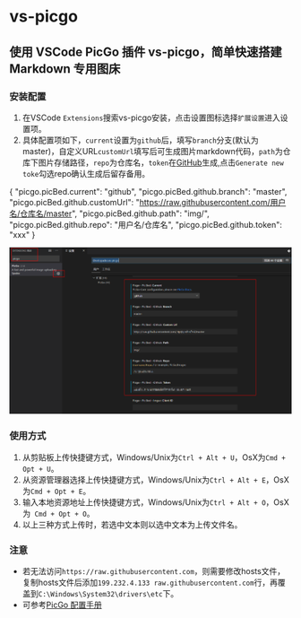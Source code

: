 # vs-picgo

## 使用 VSCode PicGo 插件 vs-picgo，简单快速搭建 Markdown 专用图床

### 安装配置

1.  在VSCode `Extensions`搜索vs-picgo安装，点击设置图标选择`扩展设置`进入设置项。
2.  具体配置项如下，`current`设置为`github`后，填写`branch`分支(默认为master)，自定义URL`customUrl`填写后可生成图片markdown代码，`path`为仓库下图片存储路径，`repo`为仓库名，`token`在[GitHub](https://github.com/settings/tokens)生成,点击`Generate new toke`勾选repo确认生成后留存备用。

 {
   "picgo.picBed.current": "github",
   "picgo.picBed.github.branch": "master",
   "picgo.picBed.github.customUrl": "https://raw.githubusercontent.com/用户名/仓库名/master",
   "picgo.picBed.github.path": "img/",
   "picgo.picBed.github.repo": "用户名/仓库名",
   "picgo.picBed.github.token": "xxx"
}

[![vs-picgo配置示例图](https://raw.githubusercontent.com/dwqyun/PicBed/master/img/screenshoot20200408214746.png)](https://raw.githubusercontent.com/dwqyun/PicBed/master/img/screenshoot20200408214746.png)

### 使用方式

1.  从剪贴板上传快捷键方式，Windows/Unix为`Ctrl + Alt + U`，OsX为`Cmd + Opt + U`。
2.  从资源管理器选择上传快捷键方式，Windows/Unix为`Ctrl + Alt + E`，OsX为`Cmd + Opt + E`。
3.  输入本地资源地址上传快捷键方式，Windows/Unix为`Ctrl + Alt + O`，OsX为` Cmd + Opt + O`。
4.  以上三种方式上传时，若选中文本则以选中文本为上传文件名。

### 注意

*   若无法访问`https://raw.githubusercontent.com`，则需要修改hosts文件，复制hosts文件后添加`199.232.4.133 raw.githubusercontent.com`行，再覆盖到`C:\Windows\System32\drivers\etc`下。
*   可参考[PicGo 配置手册](https://picgo.github.io/PicGo-Doc/zh/guide/config.html#github%E5%9B%BE%E5%BA%8A)